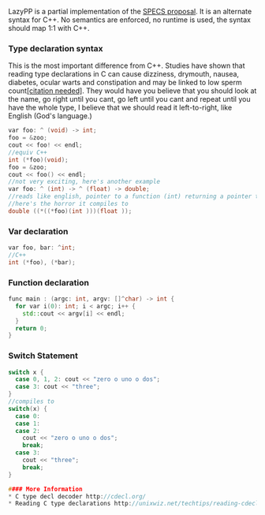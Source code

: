 LazyPP is a partial implementation of the [SPECS proposal](http://www.csse.monash.edu.au/~damian/papers/HTML/ModestProposal.html). It is an alternate syntax for C++. No semantics are enforced, no runtime is used, the syntax should map 1:1 with C++.

### Type declaration syntax
This is the most important difference from C++. Studies have shown that reading type declarations in C can cause dizziness, drymouth, nausea, diabetes, ocular warts and constipation and may be linked to low sperm count[[citation needed]](http://google.com). They would have you believe that you should look at the name, go right until you cant, go left until you cant and repeat until you have the whole type, I believe that we should read it left-to-right, like English (God's language.)
```c++
var foo: ^ (void) -> int;
foo = &zoo;
cout << foo! << endl;
//equiv C++
int (*foo)(void);
foo = &zoo;
cout << foo() << endl;
//not very exciting, here's another example
var foo: ^ (int) -> ^ (float) -> double;
//reads like english, pointer to a function (int) returning a pointer to a function (float) returning double
//here's the horror it compiles to
double ((*((*foo)(int )))(float ));
```
### Var declaration
```c++
var foo, bar: ^int;
//C++
int (*foo), (*bar);
```
### Function declaration
```c++
func main : (argc: int, argv: []^char) -> int {
  for var i(0): int; i < argc; i++ {
    std::cout << argv[i] << endl;
  }
  return 0;
}
```
### Switch Statement
```c++
switch x {
  case 0, 1, 2: cout << "zero o uno o dos";
  case 3: cout << "three";
}
//compiles to
switch(x) {
  case 0:
  case 1:
  case 2:
    cout << "zero o uno o dos";
    break;
  case 3:
    cout << "three";
    break;
}

#### More Information
* C type decl decoder http://cdecl.org/
* Reading C type declarations http://unixwiz.net/techtips/reading-cdecl.html